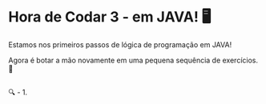 # Hora de Codar 3 - em JAVA! 🖥️

Estamos nos primeiros passos de lógica de programação em JAVA!

Agora é botar a mão novamente em uma pequena sequência de exercícios. 👏

##

🔍 - 1.
